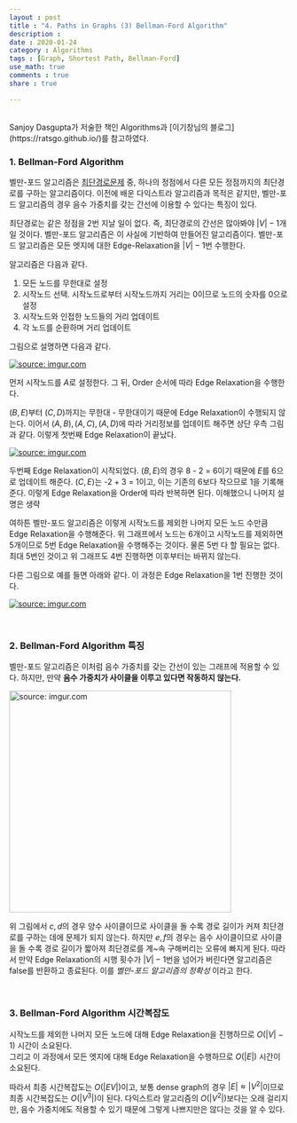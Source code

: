 ```yaml
---
layout : post
title : "4. Paths in Graphs (3) Bellman-Ford Algorithm"
description :
date : 2020-01-24
category : Algorithms
tags : [Graph, Shortest Path, Bellman-Ford]
use_math: true
comments : true
share : true

---
```


<br/>
Sanjoy Dasgupta가 저술한 책인 Algorithms과 [이기창님의 블로그](https://ratsgo.github.io/)를 참고하였다.

<br/>

### 1. Bellman-Ford Algorithm

벨만-포드 알고리즘은 [최단경로문제](https://taewonkimz.github.io/2020-01-22/shortestpath/) 중, 하나의 정점에서 다른 모든 정점까지의 최단경로를 구하는 알고리즘이다. 이전에 배운 다익스트라 알고리즘과 목적은 같지만, 벨만-포드 알고리즘의 경우 음수 가중치를 갖는 간선에 이용할 수 있다는 특징이 있다.

최단경로는 같은 정점을 2번 지날 일이 없다. 즉, 최단경로의 간선은 많아봐야 $\left\vert V \right\vert - 1$개일 것이다. 벨만-포드 알고리즘은 이 사실에 기반하여 만들어진 알고리즘이다. 벨만-포드 알고리즘은 모든 엣지에 대한 Edge-Relaxation을 $\left\vert V \right\vert - 1$번 수행한다.

알고리즘은 다음과 같다.

1. 모든 노드를 무한대로 설정
2. 시작노드 선택. 시작노드로부터 시작노드까지 거리는 0이므로 노드의 숫자를 0으로 설정
3. 시작노드와 인접한 노드들의 거리 업데이트
4. 각 노드를 순환하며 거리 업데이트

그림으로 설명하면 다음과 같다.

<a href="https://imgur.com/JGvQFVi"><img src="https://i.imgur.com/JGvQFVi.png" title="source: imgur.com" /></a>

먼저 시작노드를 $A$로 설정한다. 그 뒤, Order 순서에 따라 Edge Relaxation을 수행한다.

$(B,E)$부터 $(C,D)$까지는 무한대 - 무한대이기 때문에 Edge Relaxation이 수행되지 않는다. 이어서 $(A,B), (A,C), (A,D)$에 따라 거리정보를 업데이트 해주면 상단 우측 그림과 같다. 이렇게 첫번째 Edge Relaxation이 끝났다.

<a href="https://imgur.com/01Be9h5"><img src="https://i.imgur.com/01Be9h5.png" title="source: imgur.com" /></a>

두번째 Edge Relaxation이 시작되었다. $(B,E)$의 경우 8 - 2 = 6이기 때문에 $E$를 6으로 업데이트 해준다. $(C, E)$는 -2 + 3 = 1이고, 이는 기존의 6보다 작으므로 1을 기록해준다. 이렇게 Edge Relaxation을 Order에 따라 반복하면 된다. 이해했으니 나머지 설명은 생략

여하튼 벨만-포드 알고리즘은 이렇게 시작노드를 제외한 나머지 모든 노드 수만큼 Edge Relaxation을 수행해준다. 위 그래프에서 노드는 6개이고 시작노드를 제외하면 5개이므로 5번 Edge Relaxation을 수행해주는 것이다. 물론 5번 다 할 필요는 없다. 최대 5번인 것이고 위 그래프도 4번 진행하면 이후부터는 바뀌지 않는다.

다른 그림으로 예를 들면 아래와 같다. 이 과정은 Edge Relaxation을 1번 진행한 것이다.

<a href="https://imgur.com/hcWT22F"><img src="https://i.imgur.com/hcWT22F.png" title="source: imgur.com" /></a>

<br/>

### 2. Bellman-Ford Algorithm 특징

벨만-포드 알고리즘은 이처럼 음수 가중치를 갖는 간선이 있는 그래프에 적용할 수 있다. 하지만, 만약 **음수 가중치가 사이클을 이루고 있다면 작동하지 않는다.**

<a href="https://imgur.com/46tJqd7"><img src="https://i.imgur.com/46tJqd7.png" width="400px" title="source: imgur.com" /></a>

위 그림에서 $c, d$의 경우 양수 사이클이므로 사이클을 돌 수록 경로 길이가 커져 최단경로를 구하는 데에 문제가 되지 않는다. 하지만 $e, f$의 경우는 음수 사이클이므로 사이클을 돌 수록 경로 길이가 짧아져 최단경로를 계~속 구해버리는 오류에 빠지게 된다. 따라서 만약 Edge Relaxation의 시행 횟수가 $\left\vert V \right\vert - 1$번을 넘어가 버린다면 알고리즘은 false를 반환하고 종료된다. 이를 *벨만-포드 알고리즘의 정확성* 이라고 한다.

<br/>

### 3. Bellman-Ford Algorithm 시간복잡도

시작노드를 제외한 나머지 모든 노드에 대해 Edge Relaxation을 진행하므로 $O(\left\vert V \right\vert - 1)$ 시간이 소요된다.  
그리고 이 과정에서 모든 엣지에 대해 Edge Relaxation을 수행하므로 $O( \left\vert E \right\vert)$ 시간이 소요된다.

따라서 최종 시간복잡도는 $O(\left\vert EV \right\vert)$이고, 보통 dense graph의 경우 $\left\vert E \right\vert \approx \left\vert V^2 \right\vert$이므로 최종 시간복잡도는 $O(\left\vert V^3 \right\vert)$이 된다. 다익스트라 알고리즘의 $O(\left\vert V^2 \right\vert)$보다는 오래 걸리지만, 음수 가중치에도 적용할 수 있기 때문에 그렇게 나쁘지만은 않다는 것을 알 수 있다.

<br/>



































